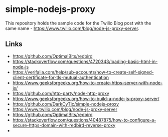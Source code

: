 # simple-nodejs-proxy
This repository holds the sample code for the Twilio Blog post with the same name - https://www.twilio.com/blog/node-js-proxy-server.

## Links

- https://github.com/OptimalBits/redbird
- https://stackoverflow.com/questions/4720343/loading-basic-html-in-node-js
- https://verifalia.com/help/sub-accounts/how-to-create-self-signed-client-certificate-for-tls-mutual-authentication
- https://www.geeksforgeeks.org/how-to-create-https-server-with-node-js/
- https://github.com/http-party/node-http-proxy
- https://www.geeksforgeeks.org/how-to-build-a-node-js-proxy-server/
- https://github.com/DarkCyTic/simple-nodejs-proxy
- https://www.twilio.com/blog/node-js-proxy-server
- https://github.com/OptimalBits/redbird
- https://stackoverflow.com/questions/40487875/how-to-configure-a-secure-https-domain-with-redbird-reverse-proxy
- 
